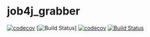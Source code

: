 # job4j_grabber
[![codecov](https://codecov.io/gh/chulkovdmitry/job4j_grabber/branch/main/graph/badge.svg?token=4221A4UQSL)](https://codecov.io/gh/chulkovdmitry/job4j_grabber)
[![Build Status](https://travis-ci.com/chulkovdmitry/job4j_grabber.svg?branch=master)]
[![codecov](https://codecov.io/gh/chulkovdmitry/job4j_grabber/branch/main/graph/badge.svg?token=4221A4UQSL)](https://codecov.io/gh/chulkovdmitry/job4j_grabber)
[![Build Status](https://app.travis-ci.com/chulkovdmitry/job4j_grabber.svg?branch=master)](https://app.travis-ci.com/chulkovdmitry/job4j_grabber)
